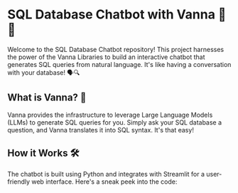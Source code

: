 # SQL Database Chatbot with Vanna 🤖💬

Welcome to the SQL Database Chatbot repository! This project harnesses the power of the Vanna Libraries to build an interactive chatbot that generates SQL queries from natural language. It's like having a conversation with your database! 🗣️🔍

## What is Vanna? 🧐

Vanna provides the infrastructure to leverage Large Language Models (LLMs) to generate SQL queries for you. Simply ask your SQL database a question, and Vanna translates it into SQL syntax. It's that easy!

## How it Works 🛠️

The chatbot is built using Python and integrates with Streamlit for a user-friendly web interface. Here's a sneak peek into the code: